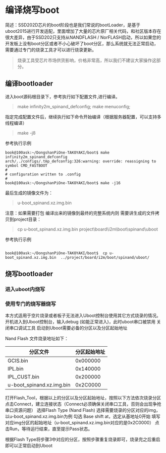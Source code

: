 # 编译烧写boot
简述：SSD202D芯片的boot阶段也是我们常说的bootLoader，是基于uboot2015进行开发适配，里面增加了大量的芯片原厂相关代码，和社区版本存在很大差异，由于SSD202只支持从NANDFLASH / NorFLASH启动，所以如果您的开发板上没有boot分区或者不小心破坏了boot分区，那么系统就无法正常启动，需要通过专门的烧录工具才可以进行烧录更新。

> 烧录工具受芯片市场供货影响，价格非常高，所以我们不建议大家操作这部分。

## 编译bootloader
进入boot源码根目录下，参考执行如下配置文件,进行编译。

> make infinity2m_spinand_defconfig; make menuconfig;

指定完成配置文件后，继续执行如下命令开始编译（根据服务器配置，可以支持多线程编译）
> make -j8

参考执行示例

``` shell
book@100ask:~/DongshanPiOne-TAKOYAKI/boot$ make infinity2m_spinand_defconfig
arch/../configs/.tmp_defconfig:326:warning: override: reassigning to symbol CMD_FASTBOOT
#
# configuration written to .config
#
book@100ask:~/DongshanPiOne-TAKOYAKI/boot$ make -j16
```

最后生成的镜像文件为：
> u-boot_spinand.xz.img.bin

注意：如果需要打包 编译出来的镜像到最终的完整系统内则 需要讲生成的文件拷贝到project目录：
> cp u-boot_spinand.xz.img.bin project\board\i2m\boot\spinand\uboot	 

参考执行示例

``` shell

book@100ask:~/DongshanPiOne-TAKOYAKI/boot$  cp u-boot_spinand.xz.img.bin  ../project/board/i2m/boot/spinand/uboot/

```

## 烧写bootloader

### 进入uboot内烧写


### 使用专门的烧写器烧写

本方式适用于空片烧录或者板子无法进入Uboot控制台使用其它方式烧录的情况。
开机进入到Uboot控制台，输入debug (如能正常进入)，此时uboot串口被禁用
关闭串口调试工具
启动到Uboot需要必备的分区以及分区起始地址

Nand Flash 文件烧录地址如下：

|分区文件 |	分区起始地址 |
|-------- | ---------- |
|GCIS.bin |	0x000000 |
| IPL.bin | 	0x140000 |
| IPL_CUST.bin | 	0x200000 |
| u-boot_spinand.xz.img.bin | 	0x2C0000 |


打开Flash_Tool，根据以上的分区以及分区起始地址，按照以下方法依次烧录分区
点击Connect，建立连接状态（Connect必须确保关闭串口工具，否则会出现争抢串口资源问题）
选择Flash Type (Nand Flash)
选择需要烧录的分区对应的img，以u-boot_spinand.xz.img.bin为例
勾选 Base shift at，选定从基地址0开始
填写对应img分区的起始地址（u-boot_spinand.xz.img.bin对应的是0x2C0000）
点击Run，等待运行结束，直至提示Pass状态。


根据Flash Type将步骤3中对应的分区，按照步骤重复烧录即可，烧录完之后重启即可以正常启动到Uboot